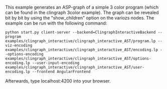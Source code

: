 This example generates an ASP-graph of a simple 3 color program (which can be found in the clingraph 3color example). 
The graph can be revealed bit by bit by using the "show_children" option on the variozs nodes. 
The example can be run with the following command:

```shell
python start.py client-server --backend=ClingraphInteractiveBackend --program examples/clingraph_interactive/clingraph_interactive_AST/program.lp --viz-encoding examples/clingraph_interactive/clingraph_interactive_AST/encoding.lp --options-encoding examples/clingraph_interactive/clingraph_interactive_AST/options-encoding.lp --user-input-encoding examples/clingraph_interactive/clingraph_interactive_AST/user-encoding.lp --frontend AngularFrontend
```

Afterwards, type localhost:4200 into your browser. 
